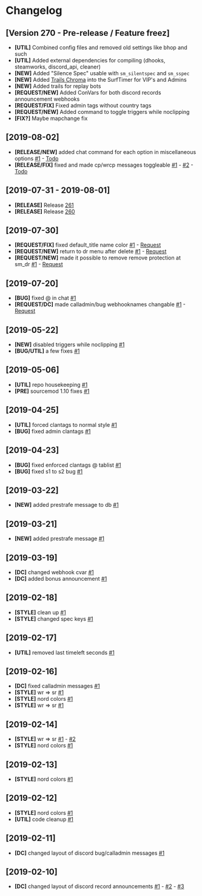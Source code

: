 # Changelog

[Version 270 - Pre-release / Feature freez]
---

* **[UTIL]** Combined config files and removed old settings like bhop and such
* **[UTIL]** Added external dependencies for compiling (dhooks, steamworks, discord_api, cleaner)
* **[NEW]** Added "Silence Spec" usable with `sm_silentspec` and `sm_sspec`
* **[NEW]** Added [Trails Chroma](https://github.com/Nickelony/Trails-Chroma) into the SurfTimer for VIP's and Admins
* **[NEW]** Added trails for replay bots
* **[REQUEST/NEW]** Added ConVars for both discord records announcement webhooks
* **[REQUEST/FIX]** Fixed admin tags without country tags
* **[REQUEST/NEW]** Added command to toggle triggers while noclipping
* **[FIX?]** Maybe mapchange fix

[2019-08-02]
---
* **[RELEASE/NEW]** added chat command for each option in miscellaneous options [#1](https://github.com/totles/z4lab-surftimer/commit/075694a9af16bc8772992dcc3c6fe833192806e6) - [Todo](https://github.com/totles/z4lab-surftimer/issues/38)
* **[RELEASE/FIX]** fixed and made cp/wrcp messages toggleable  [#1](https://github.com/totles/z4lab-surftimer/commit/1cdb099c87b24bf201add111f2cb8123b45555d6) - [#2](https://github.com/totles/z4lab-surftimer/commit/808871c5617449de86c074737a193e2ea2610c33) - [Todo](https://github.com/totles/z4lab-surftimer/issues/39)

[2019-07-31 - 2019-08-01]
---
* **[RELEASE]** Release [261](https://github.com/totles/z4lab-surftimer/tree/261)
* **[RELEASE]** Release [260](https://github.com/totles/z4lab-surftimer/tree/2.6)

[2019-07-30]
---
* **[REQUEST/FIX]** fixed default_title name color [#1](https://github.com/totles/z4lab-surftimer/commit/4381c12b61fba33ed678f61f648d5f870c1e79b3) - [Request](https://github.com/totles/z4lab-surftimer/issues/24)
* **[REQUEST/NEW]** return to dr menu after delete [#1](https://github.com/totles/z4lab-surftimer/commit/ae632a2c43d8ee9fbb9f81590cca44bc15c409d0) - [Request](https://github.com/totles/z4lab-surftimer/issues/27)
* **[REQUEST/NEW]** made it possible to remove remove protection at sm_dr [#1](https://github.com/totles/z4lab-surftimer/commit/83c01b34f124a4199fae3e730476374a94d14943) - [Request](https://github.com/totles/z4lab-surftimer/issues/27)

[2019-07-20]
---
* **[BUG]** fixed @ in chat [#1](https://github.com/totles/z4lab-surftimer/commit/fed31a8b9c06d94fad5414c591a748ccb142c463)
* **[REQUEST/DC]** made calladmin/bug webhooknames changable [#1](https://github.com/totles/z4lab-surftimer/commit/ece5ffcb5d64b17c86ff1f196fcf6e592369c907) - [Request](https://github.com/totles/z4lab-surftimer/issues/23)

[2019-05-22]
---
* **[NEW]** disabled triggers while noclipping [#1](https://github.com/totles/z4lab-surftimer/commit/a4065177b8c2453e4fe6249a514dba1f79bf55a2)
* **[BUG/UTIL]** a few fixes [#1](https://github.com/totles/z4lab-surftimer/commit/43d7dbe58bb485f8bf7856d05ddd46c178618319)

[2019-05-06]
---
* **[UTIL]** repo housekeeping [#1](https://github.com/totles/z4lab-surftimer/commit/dc7a0a9fe631e20c81c18182c720392b50236804)
* **[PRE]** sourcemod 1.10 fixes [#1](https://github.com/totles/z4lab-surftimer/commit/b31ff454b9182d2e4b3b96fb555f309732945fd7)

[2019-04-25]
---
* **[UTIL]** forced clantags to normal style [#1](https://github.com/totles/z4lab-surftimer/commit/d030af6ba92a89a6f55448346accf52fb5118db2)
* **[BUG]** fixed admin clantags [#1](https://github.com/totles/z4lab-surftimer/commit/4848dff2e0b95884da580286bacb4822069eb8e5)

[2019-04-23]
---
* **[BUG]** fixed enforced clantags @ tablist [#1](https://github.com/totles/z4lab-surftimer/commit/e0012df4f25916bc6502d55806e9124f6c35e521)
* **[BUG]** fixed s1 to s2 bug [#1](https://github.com/totles/z4lab-surftimer/commit/d7892b7aadbbde5a4d8f6802471f7be5791c12a7)

[2019-03-22]
---
* **[NEW]** added prestrafe message to db [#1](https://github.com/totles/z4lab-surftimer/commit/992abc555895ea835070e47ced69efd8508c0ec6)

[2019-03-21]
---
* **[NEW]** added prestrafe message [#1](https://github.com/totles/z4lab-surftimer/commit/385ccbe8d187e3ac0904eb7776df76a726118983)

[2019-03-19]
---
* **[DC]** changed webhook cvar [#1](https://github.com/totles/z4lab-surftimer/commit/7f5ca1dd1f170aa50359edd340ca98e25029d8a6)
* **[DC]** added bonus announcement [#1](https://github.com/totles/z4lab-surftimer/commit/a30fb691121ace576134c27e26fd5ddb70171f60)

[2019-02-18]
---
* **[STYLE]** clean up [#1](https://github.com/totles/z4lab-surftimer/commit/bb78a4478337a504d5521b8ecec58c0623877751)
* **[STYLE]** changed spec keys [#1](https://github.com/totles/z4lab-surftimer/commit/f88a0a77ab972b9c25fec1c39ceeb95c655c8c4d)

[2019-02-17]
---
* **[UTIL]** removed last timeleft seconds [#1](https://github.com/totles/z4lab-surftimer/commit/6f73aca9b84105f0f883c1e257859af54510cc80)

[2019-02-16]
---
* **[DC]** fixed calladmin messages [#1](https://github.com/totles/z4lab-surftimer/commit/ede06c446bdac87b3c826691a5cb0f8124bdf7b7)
* **[STYLE]** wr => sr [#1](https://github.com/totles/z4lab-surftimer/commit/621b8003fb5a3c8356271205492f274499b0f2a3)
* **[STYLE]** nord colors [#1](https://github.com/totles/z4lab-surftimer/commit/195e4cdd88d7b940a8c345497a438814189b7c62)
* **[STYLE]** wr => sr [#1](https://github.com/totles/z4lab-surftimer/commit/4b4d2fdcf9cf6d84503a695a18f30a6037e9e33d)

[2019-02-14]
---
* **[STYLE]** wr => sr [#1](https://github.com/totles/z4lab-surftimer/commit/ec0abddcf0508a86305fa618bd0f099c7a60fec5) - [#2](https://github.com/totles/z4lab-surftimer/commit/ff816ab14928f390f361d7cffd0b8e4a9901944c)
* **[STYLE]** nord colors [#1](https://github.com/totles/z4lab-surftimer/commit/bb5ec236f807ddfdf87adf4f19d00d0a187007ab)

[2019-02-13]
---
* **[STYLE]** nord colors [#1](https://github.com/totles/z4lab-surftimer/commit/a08650ff6f091df69d88afb6040af0858d2f63ab)

[2019-02-12]
---
* **[STYLE]** nord colors [#1](https://github.com/totles/z4lab-surftimer/commit/d5aad915d5a799cd0ca7418ec5c4eae2d311f707)
* **[UTIL]** code cleanup [#1](https://github.com/totles/z4lab-surftimer/commit/7342d245c6d5ba48fcc10da77ef59b151117e254)

[2019-02-11]
---
* **[DC]** changed layout of discord bug/calladmin messages [#1](https://github.com/totles/z4lab-surftimer/commit/16430e1be29e4497295d3b99a256baa98f2da6d4)

[2019-02-10]
---
* **[DC]** changed layout of discord record announcements [#1](https://github.com/totles/z4lab-surftimer/commit/a601fbe1208795a294075929b3a5d43e3ff23155) - [#2](https://github.com/totles/z4lab-surftimer/commit/e40050f25cf6eeb3c12df51a04b9c48c575e91c1) - [#3](https://github.com/totles/z4lab-surftimer/commit/6d61bdc6e926c94b863550300b021e672844a4c6)
